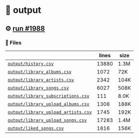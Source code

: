 # 📝  output 

## ⚙️ [run #1988](https://github.com/jwenerd/ytm-dl/actions/runs/10414208169)

### 📁 Files

|                                                                         |lines|size|
|-------------------------------------------------------------------------|-----|----|
|[`output/history.csv` ](output/history.csv)                              |13880|1.3M|
|[`output/library_albums.csv` ](output/library_albums.csv)                |1072 |72K |
|[`output/library_artists.csv` ](output/library_artists.csv)              |2342 |104K|
|[`output/library_songs.csv` ](output/library_songs.csv)                  |6027 |508K|
|[`output/library_subscriptions.csv` ](output/library_subscriptions.csv)  |111  |8.0K|
|[`output/library_upload_albums.csv` ](output/library_upload_albums.csv)  |1308 |188K|
|[`output/library_upload_artists.csv` ](output/library_upload_artists.csv)|1745 |192K|
|[`output/library_upload_songs.csv` ](output/library_upload_songs.csv)    |17283|1.4M|
|[`output/liked_songs.csv` ](output/liked_songs.csv)                      |1816 |156K|